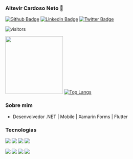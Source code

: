 ### Altevir Cardoso Neto 👋
[![Github Badge](https://img.shields.io/badge/-Github-000?style=flat-square&logo=Github&logoColor=white&link=https://github.com/Altevir)](https://github.com/Altevir) 
[![Linkedin Badge](https://img.shields.io/badge/-LinkedIn-blue?style=flat-square&logo=Linkedin&logoColor=white&link=https://www.linkedin.com/in/altevir-cardoso-neto-178b8432/)](https://www.linkedin.com/in/altevir-cardoso-neto-178b8432/)
[![Twitter Badge](https://img.shields.io/badge/-Twitter-blue?style=flat-square&logo=Twitter&logoColor=white&link=https://twitter.com/AltevirNeto/)](https://twitter.com/AltevirNeto/)

![visitors](https://visitor-badge.glitch.me/badge?page_id=page.id)

<img height="180em" src="https://github-readme-stats-sigma-five.vercel.app/api?username=Altevir&show_icons=true&hide_border=true&count_private=true&include_all_commits=true&hide=contribs" /> [![Top Langs](https://github-readme-stats-sigma-five.vercel.app/api/top-langs/?username=Altevir&layout=compact)](https://github.com/Altevir/github-readme-stats-sigma-five)

### Sobre mim

- Desenvolvedor .NET | Mobile | Xamarin Forms | Flutter

### Tecnologias

![](https://img.shields.io/badge/Code-.NET-informational?style=flat&logo=dotnet&logoColor=white&color=1e88e5)
![](https://img.shields.io/badge/Code-CSharp-informational?style=flat&logo=csharp&logoColor=white&color=1e88e5)
![](https://img.shields.io/badge/Code-Dart-informational?style=flat&logo=dart&logoColor=white&color=1e88e5)
![](https://img.shields.io/badge/Code-Xamarin-informational?style=flat&logo=xamarin&logoColor=white&color=1e88e5)

![](https://img.shields.io/badge/Code-Flutter-informational?style=flat&logo=flutter&logoColor=white&color=1e88e5)
![](https://img.shields.io/badge/Database-SQLServer-informational?style=flat&logo=sql&logoColor=white&color=1e88e5)
![](https://img.shields.io/badge/Database-MySql-informational?style=flat&logo=mysql&logoColor=white&color=1e88e5)
![](https://img.shields.io/badge/Database-SQLite-informational?style=flat&logo=sqlite&logoColor=white&color=1e88e5)
